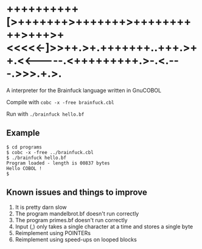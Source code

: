 # ++++++++++[>+++++++>+++++++>++++++++++>+++>+<<<<<-]>>++.>+.+++++++..+++.>++.<<-----.<+++++++++.>-.<.---.>>>.+.>.
A interpreter for the Brainfuck language written in GnuCOBOL

Compile with
```cobc -x -free brainfuck.cbl```

Run with
```./brainfuck hello.bf```

## Example

```
$ cd programs
$ cobc -x -free ../brainfuck.cbl
$ ./brainfuck hello.bf 
Program loaded - length is 00837 bytes
Hello COBOL !
$
```

## Known issues and things to improve

1. It is pretty darn slow
1. The program mandelbrot.bf doesn't run correctly 
1. The program primes.bf doesn't run correctly
1. Input (,) only takes a single character at a time and stores a single byte
1. Reimplement using POINTERs
1. Reimplement using speed-ups on looped blocks
